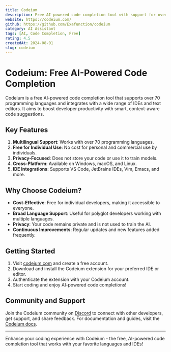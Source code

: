 ```yaml
---
title: Codeium
description: Free AI-powered code completion tool with support for over 70+ languages and IDE integrations
website: https://codeium.com/
github: https://github.com/Exafunction/codeium
category: AI Assistant
tags: [AI, Code Completion, Free]
rating: 4.5
createdAt: 2024-08-01
slug: codeium
---
```


# Codeium: Free AI-Powered Code Completion

Codeium is a free AI-powered code completion tool that supports over 70 programming languages and integrates with a wide range of IDEs and text editors. It aims to boost developer productivity with smart, context-aware code suggestions.

## Key Features

1. **Multilingual Support**: Works with over 70 programming languages.
2. **Free for Individual Use**: No cost for personal and commercial use by individuals.
3. **Privacy-Focused**: Does not store your code or use it to train models.
4. **Cross-Platform**: Available on Windows, macOS, and Linux.
5. **IDE Integrations**: Supports VS Code, JetBrains IDEs, Vim, Emacs, and more.

## Why Choose Codeium?

- **Cost-Effective**: Free for individual developers, making it accessible to everyone.
- **Broad Language Support**: Useful for polyglot developers working with multiple languages.
- **Privacy**: Your code remains private and is not used to train the AI.
- **Continuous Improvements**: Regular updates and new features added frequently.

## Getting Started

1. Visit [codeium.com](https://codeium.com/) and create a free account.
2. Download and install the Codeium extension for your preferred IDE or editor.
3. Authenticate the extension with your Codeium account.
4. Start coding and enjoy AI-powered code completions!

## Community and Support

Join the Codeium community on [Discord](https://discord.gg/3XFf78nAx5) to connect with other developers, get support, and share feedback. For documentation and guides, visit the [Codeium docs](https://codeium.com/documentation).

---

Enhance your coding experience with Codeium - the free, AI-powered code completion tool that works with your favorite languages and IDEs!
